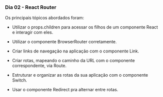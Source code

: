### Dia 02 - React Router

Os principais tópicos abordados foram:

* Utilizar o props.children para acessar os filhos de um componente React e interagir com eles.

* Utilizar o componente BrowserRouter corretamente.

* Criar links de navegação na aplicação com o componente Link.

* Criar rotas, mapeando o caminho da URL com o componente correspondente, via Route.

* Estruturar e organizar as rotas da sua aplicação com o componente Switch.

* Usar o componente Redirect pra alternar entre rotas.

